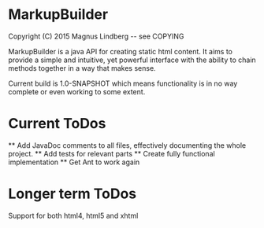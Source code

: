 # MarkupBuilder #

Copyright (C) 2015 Magnus Lindberg -- see COPYING

MarkupBuilder is a java API for creating static html content. It aims to provide a simple and intuitive, yet powerful interface
with the ability to chain methods together in a way that makes sense.

Current build is 1.0-SNAPSHOT which means functionality is in no way complete or even working to some extent.

# Current ToDos
** Add JavaDoc comments to all files, effectively documenting the whole project.
** Add tests for relevant parts
** Create fully functional implementation
** Get Ant to work again

# Longer term ToDos
Support for both html4, html5 and xhtml 

